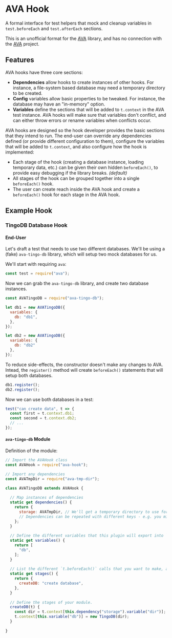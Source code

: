 # AVA Hook

A formal interface for test helpers that mock and cleanup variables in `test.beforeEach` and `test.afterEach` sections.

This is an unofficial format for the [AVA][] library, and has no connection with the [AVA][] project.

## Features

AVA hooks have three core sections:

- **Dependencies** allow hooks to create instances of other hooks.  For instance, a file-system based database may need
  a temporary directory to be created.
- **Config** variables allow basic properties to be tweaked.  For instance, the database may have an "in-memory" option.
- **Variables** define the sections that will be added to `t.context` in the AVA test instance.
  AVA hooks will make sure that variables don't conflict, and can either throw errors or rename variables when conflicts
  occur.

AVA hooks are designed so the hook developer provides the basic sections that they intend to run.
The end-user can override any dependencies defined (or provide different configuration to them), configure the variables
that will be added to `t.context`, and also configure how the hook is implemented:

- Each stage of the hook (creating a database instance, loading temporary data, etc.) can be given their own hidden
  `beforeEach()`, to provide easy debugging if the library breaks.
  *(default)*
- All stages of the hook can be grouped together into a single `beforeEach()` hook.
- The user can create reach inside the AVA hook and create a `beforeEach()` hook for each stage in the AVA hook.

## Example Hook

### TingoDB Database Hook

#### End-User

Let's draft a test that needs to use two different databases.
We'll be using a (fake) `ava-tingo-db` library, which will setup two mock databases for us.

We'll start with requiring `ava`:

```js
const test = require("ava");
```

Now we can grab the `ava-tingo-db` library, and create two database instances.

```js
const AVATingoDB = require("ava-tingo-db");

let db1 = new AVATingoDB({
  variables: {
    db: "db1",
  },
});

let db2 = new AVATingoDB({
  variables: {
    db: "db2"
  },
});
```

To reduce side-effects, the constructor doesn't make any changes to AVA.
Intead, the `register()` method will create `beforeEach()` statements that will setup both databases.

```js
db1.register();
db2.register();
```

Now we can use both databases in a test:

```js
test("can create data", t => {
  const first = t.context.db1;
  const second = t.context.db2;
  // ...
});
```

#### `ava-tingo-db` Module

Definition of the module:

```js
// Import the AVAHook class
const AVAHook = require("ava-hook");

// Import any dependencies
const AVATmpDir = require("ava-tmp-dir");

class AVATingoDB extends AVAHook {
  
  // Map instances of dependencies
  static get dependencies() {
    return {
      storage: AVATmpDir, // We'll get a temporary directory to use for storing our TingoDB data
      // Dependencies can be repeated with different keys - e.g. you might need two different storage directories.
    };
  }
  
  // Define the different variables that this plugin will export into `t.context`
  static get variables() {
    return [
      "db",
    ];
  }
  
  // List the different `t.beforeEach()` calls that you want to make, and provide the method that should be called.
  static get stages() {
    return {
      createDB: "create database",
    },
  }
  
  // Define the stages of your module.
  createDB(t) {
    const dir = t.context[this.dependency("storage").variable("dir")];
    t.context[this.variable("db")] = new TingoDB(dir);
  }
  
}
```

[AVA]: https://github.com/avajs/ava
